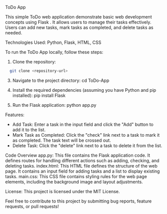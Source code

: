 ToDo App

This simple ToDo web application demonstrate basic web development concepts using Flask .
It allows users to manage their tasks effectively. Users can add new tasks, mark tasks as completed, and delete tasks as needed.

Technologies Used: Python, Flask, HTML, CSS


To run the ToDo App locally, follow these steps:

1. Clone the repository:
```bash
  git clone <repository-url>
```

3. Navigate to the project directory:
   cd ToDo-App
   
4. Install the required dependencies (assuming you have Python and pip installed):
  pip install Flask

5. Run the Flask application:
   python app.py
   

Features:
- Add Task: Enter a task in the input field and click the "Add" button to add it to the list.
- Mark Task as Completed: Click the "check" link next to a task to mark it as completed. The task text will be crossed out.
- Delete Task: Click the "delete" link next to a task to delete it from the list.
  
Code Overview
app.py: This file contains the Flask application code. It defines routes for handling different actions such as adding, checking, and deleting tasks.
index.html: This HTML file defines the structure of the web page. It contains an input field for adding tasks and a list to display existing tasks.
main.css: This CSS file contains styling rules for the web page elements, including the background image and layout adjustments.


License:
This project is licensed under the MIT License.

Feel free to contribute to this project by submitting bug reports, feature requests, or pull requests!
